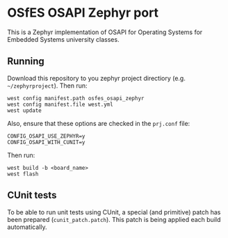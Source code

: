 # OSfES OSAPI Zephyr port

This is a Zephyr implementation of OSAPI for Operating Systems for Embedded
Systems university classes.

## Running

Download this repository to you zephyr project directiory (e.g.
`~/zephyrproject`). Then run:
```
west config manifest.path osfes_osapi_zephyr
west config manifest.file west.yml
west update
```

Also, ensure that these options are checked in the `prj.conf` file:
```
CONFIG_OSAPI_USE_ZEPHYR=y
CONFIG_OSAPI_WITH_CUNIT=y
```

Then run:
```
west build -b <board_name>
west flash
```

## CUnit tests

To be able to run unit tests using CUnit, a special (and primitive) patch has
been prepared (`cunit_patch.patch`). This patch is being applied each build
automatically.
